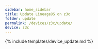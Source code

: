 ```yaml
---
sidebar: home_sidebar
title: Update LineageOS on z3c
folder: update
permalink: /devices/z3c/update/
device: z3c
---
```

{% include templates/device_update.md %}
